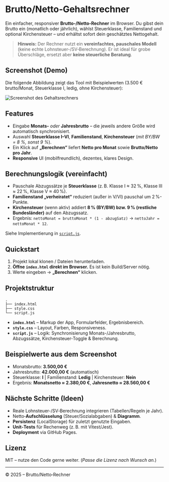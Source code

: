 # Brutto/Netto‑Gehaltsrechner

Ein einfacher, responsiver **Brutto-/Netto‑Rechner** im Browser. Du gibst dein Brutto ein (monatlich oder jährlich), wählst Steuerklasse, Familienstand und optional Kirchensteuer – und erhältst sofort dein geschätztes Nettogehalt.

> **Hinweis:** Der Rechner nutzt ein **vereinfachtes, pauschales Modell** (keine echte Lohnsteuer-/SV‑Berechnung). Er ist ideal für grobe Überschläge, ersetzt aber **keine steuerliche Beratung**.

## Screenshot (Demo)

Die folgende Abbildung zeigt das Tool mit Beispielwerten (3.500 € brutto/Monat, Steuerklasse I, ledig, ohne Kirchensteuer):

![Screenshot des Gehaltsrechners](screenshot-demo.png)

## Features

- Eingabe **Monats-** *oder* **Jahresbrutto** – die jeweils andere Größe wird automatisch synchronisiert.
- Auswahl **Steuerklasse I–VI**, **Familienstand**, **Kirchensteuer** (*mit BY/BW = 8 %, sonst 9 %*).
- Ein Klick auf **„Berechnen“** liefert **Netto pro Monat** sowie **Brutto/Netto pro Jahr**.
- **Responsive** UI (mobilfreundlich), dezentes, klares Design.

## Berechnungslogik (vereinfacht)

- Pauschale Abzugssätze je **Steuerklasse** (z. B. Klasse I ≈ 32 %, Klasse III ≈ 22 %, Klasse V ≈ 40 %).
- **Familienstand „verheiratet“** reduziert (außer in V/VI) pauschal um 2 %-Punkte.
- **Kirchensteuer** (wenn aktiv) addiert **8 % (BY/BW) bzw. 9 % (restliche Bundesländer)** auf den Abzugssatz.
- Ergebnis: `nettoMonat = bruttoMonat * (1 - abzugSatz)` → `nettoJahr = nettoMonat * 12`.

Siehe Implementierung in [`script.js`](./script.js).

## Quickstart

1. Projekt lokal klonen / Dateien herunterladen.
2. **Öffne `index.html` direkt im Browser.** Es ist kein Build/Server nötig.
3. Werte eingeben → **„Berechnen“** klicken.

## Projektstruktur

```
.
├── index.html
├── style.css
└── script.js
```

- **`index.html`** – Markup der App, Formularfelder, Ergebnisbereich.
- **`style.css`** – Layout, Farben, Responsiveness.
- **`script.js`** – Logik: Synchronisierung Monats-/Jahresbrutto, Abzugssätze, Kirchensteuer‑Toggle & Berechnung.

## Beispielwerte aus dem Screenshot

- Monatsbrutto: **3.500,00 €**
- Jahresbrutto: **42.000,00 €** (automatisch)
- Steuerklasse: **I** | Familienstand: **Ledig** | Kirchensteuer: **Nein**
- Ergebnis: **Monatsnetto ≈ 2.380,00 €**, **Jahresnetto ≈ 28.560,00 €**

## Nächste Schritte (Ideen)

- Reale Lohnsteuer-/SV‑Berechnung integrieren (Tabellen/Regeln je Jahr).
- Netto‑**Aufschlüsselung** (Steuer/Sozialabgaben) & **Diagramm**.
- **Persistenz** (LocalStorage) für zuletzt genutzte Eingaben.
- **Unit‑Tests** für Rechenweg (z. B. mit Vitest/Jest).
- **Deployment** via GitHub Pages.

## Lizenz

MIT – nutze den Code gerne weiter. (*Passe die Lizenz nach Wunsch an.*)

---

© 2025 – Brutto/Netto‑Rechner
